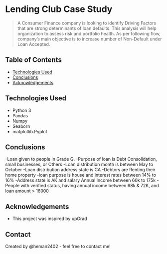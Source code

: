 # Lending Club Case Study
> A Consumer Finance company is looking to identify Driving Factors that are strong determinants of loan defaults. This analysis will help organization to assess risk and portfolio health.  As per following flow, company’s main objective is to increase number of Non-Default under Loan Accepted.


## Table of Contents
* [Technologies Used](#technologies-used)
* [Conclusions](#conclusions)
* [Acknowledgements](#acknowledgements)

## Technologies Used
- Python 3
- Pandas
- Numpy
- Seaborn
- matplotlib.Pyplot

## Conclusions
-Loan given to people in Grade G.
-Purpose of loan is Debt Consolidation, small businesses, or Others 
-Loan distribution month is between May to October
-Loan distribution address state is CA
-Debtors are Renting their home property
-loan purpose is house and interest rates between 14% to 16%
-Address state is AK and salary Annual Income between 60k to 175k
-People with verified status, having annual income between 68k & 72K, and loan amount > 16000


## Acknowledgements
- This project was inspired by upGrad


## Contact
Created by @heman2402 - feel free to contact me!